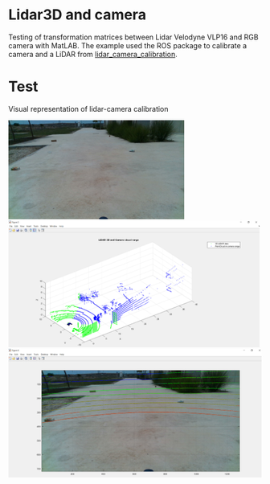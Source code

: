# Lidar3D and camera
Testing of transformation matrices between Lidar Velodyne VLP16 and RGB camera with MatLAB. The example used the ROS package to calibrate a camera and a LiDAR from [lidar_camera_calibration](https://github.com/ankitdhall/lidar_camera_calibration).

# Test
Visual representation of lidar-camera calibration
<p float="left">
  <img src="/frame0.jpg" width="350"  />
  <img src="/images/Lidar_camera_and_Blue.png" width="500"  />
  <img src="/images/lidar_on_image.png" width="1000" /> 
</p>



